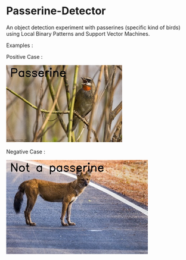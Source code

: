 # Passerine-Detector
An object detection experiment with passerines (specific kind of birds) using Local Binary Patterns and Support Vector Machines.

Examples :

Positive Case :

![bird1](https://github.com/souranil-de/Passerine-Detector/blob/master/testing/Test3.jpg)

Negative Case :

![dog1](https://github.com/souranil-de/Passerine-Detector/blob/master/testing/Test5.jpg)
